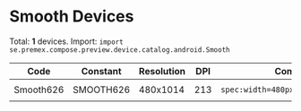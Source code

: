 # Smooth Devices

Total: **1** devices. Import: `import se.premex.compose.preview.device.catalog.android.Smooth`

| Code | Constant | Resolution | DPI | Compose Spec | Preview Usage |
|------|----------|------------|-----|-------------|---------------|
| Smooth626 | SMOOTH626 | 480x1014 | 213 | `spec:width=480px,height=1014px,dpi=213` | `@Preview(device = Smooth.SMOOTH626)` |

<!-- Generated automatically. Do not edit manually. -->
